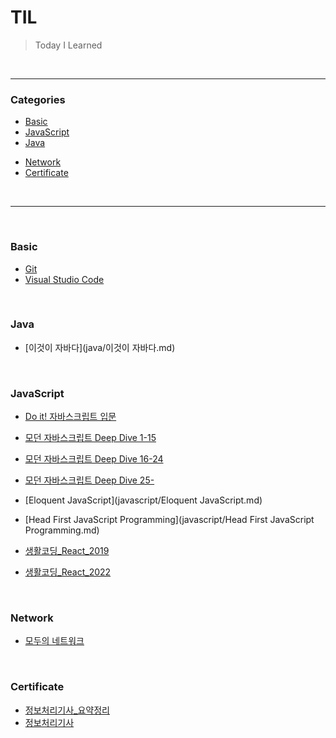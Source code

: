 # TIL

> Today I Learned

<br>

---

### Categories

+ [Basic](#basic)
+ [JavaScript](#javascript)
+ [Java](#java)

* [Network](#network)
* [Certificate](#certificate)

<br>

---

<br>

### Basic

- [Git](basic/git.md)
- [Visual Studio Code](basic/vscode.md)

<br>

### Java

- [이것이 자바다](java/이것이 자바다.md)

<br>

### JavaScript

- [Do it! 자바스크립트 입문](javascript/Do_it_자바스크립트_입문.md)
- [모던 자바스크립트 Deep Dive 1-15](javascript/모던_자바스크립트_Deep_Dive_1-15.md)
- [모던 자바스크립트 Deep Dive 16-24](javascript/모던_자바스크립트_Deep_Dive_16-24.md)
- [모던 자바스크립트 Deep Dive 25-](javascript/모던_자바스크립트_Deep_Dive_25-.md)
- [Eloquent JavaScript](javascript/Eloquent JavaScript.md)
- [Head First JavaScript Programming](javascript/Head First JavaScript Programming.md)

- [생활코딩_React_2019](javascript/생활코딩_React_2019.md)
- [생활코딩_React_2022](javascript/생활코딩_React_2022.md)

<br>

### Network

- [모두의 네트워크](network/모두의_네트워크.md)

<br>

### Certificate

- [정보처리기사_요약정리](certificate/정보처리기사/요약정리.md)
- [정보처리기사](certificate/정보처리기사/정보처리기사.md)

<br>